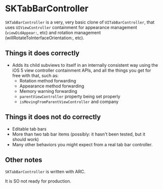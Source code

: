 # SKTabBarController

`SKTabBarController` is a very, very basic clone of `UITabBarController`, that uses `UIViewController` containment for appearance management (`viewDidAppear:`, etc) and rotation management (willRotateToInterfaceOrientation:, etc).

## Things it does correctly

* Adds its child subviews to itself in an internally consistent way using the iOS 5 view controller containment APIs, and all the things you get for free with that, such as:
	* Rotation method forwarding
	* Appearance method forwarding
	* Memory warning forwarding
	* `parentViewController` property being set properly
	* `isMovingFromParentViewController` and company

## Things it does not do correctly

* Editable tab bars
* More than two tab bar items (possibly: it hasn't been tested, but it should work)
* Many other behaviors you might expect from a real tab bar controller.

## Other notes

`SKTabBarController` is written with ARC.

It is SO not ready for production.